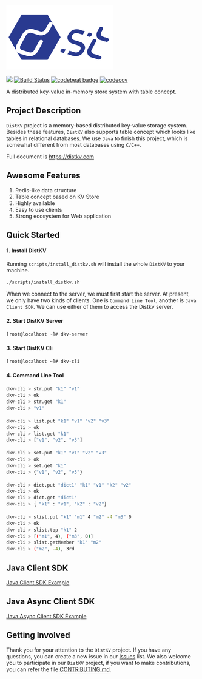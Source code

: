 <div align=left>
    <img src="docs/res/distkv_logo.png" width="282" height="170"> 
</div>

![](https://github.com/distkv-project/distkv/workflows/distkv%20build/badge.svg)
[![Build Status](https://travis-ci.com/distkv-project/distkv.svg?branch=master)](https://travis-ci.com/distkv-project/distkv) 
[![codebeat badge](https://codebeat.co/badges/4d3ca0ed-06a6-4f43-b866-2b663e65e0f4)](https://codebeat.co/projects/github-com-distkv-project-distkv-master) 
[![codecov](https://codecov.io/gh/distkv-project/distkv/branch/master/graph/badge.svg)](https://codecov.io/gh/distkv-project/distkv)


A distributed key-value in-memory store system with table concept.

## Project Description
`DistKV` project is a memory-based distributed key-value storage system. Besides these features, `DistKV` also supports table concept which looks like tables in relational databases. We use `Java` to finish this project, which is somewhat different from most databases using `C/C++`.

Full document is https://distkv.com

## Awesome Features
1. Redis-like data structure
2. Table concept based on KV Store
3. Highly available
4. Easy to use clients
5. Strong ecosystem for Web application

## Quick Started
#### 1. Install DistKV
Running `scripts/install_distkv.sh` will install the whole `DistKV` to your machine.
```bash
./scripts/install_distkv.sh
```

When we connect to the server, we must first start the server. At present, we only have two kinds of clients. One is `Command Line Tool`, another is `Java Client SDK`.
We can use either of them to access the Distkv server.
#### 2. Start DistKV Server
```bash
[root@localhost ~]# dkv-server
```

#### 3. Start DistKV Cli
```bash
[root@localhost ~]# dkv-cli
```

#### 4. Command Line Tool
```bash
dkv-cli > str.put "k1" "v1"
dkv-cli > ok
dkv-cli > str.get "k1" 
dkv-cli > "v1"

dkv-cli > list.put "k1" "v1" "v2" "v3"
dkv-cli > ok
dkv-cli > list.get "k1"
dkv-cli > ["v1", "v2", "v3"]

dkv-cli > set.put "k1" "v1" "v2" "v3"
dkv-cli > ok
dkv-cli > set.get "k1"
dkv-cli > {"v1", "v2", "v3"}

dkv-cli > dict.put "dict1" "k1" "v1" "k2" "v2"
dkv-cli > ok
dkv-cli > dict.get "dict1"
dkv-cli > { "k1" : "v1", "k2" : "v2"}

dkv-cli > slist.put "k1" "m1" 4 "m2" -4 "m3" 0
dkv-cli > ok
dkv-cli > slist.top "k1" 2
dkv-cli > [("m1", 4), ("m3", 0)]
dkv-cli > slist.getMember "k1" "m2"
dkv-cli > ("m2", -4), 3rd
```

## Java Client SDK
[Java Client SDK Example](https://github.com/distkv-project/distkv/blob/master/client/src/main/java/com/distkv/client/example/DstUsageExample.java)

## Java Async Client SDK
[Java Async Client SDK Example](https://github.com/distkv-project/distkv/blob/master/client/src/main/java/com/distkv/asyncclient/example/DstAsyncUsageExample.java)

## Getting Involved
Thank you for your attention to the `DistKV` project. If you have any questions, you can create a new issue in our [Issues](https://github.com/distkv-project/distkv/issues) list.
We also welcome you to participate in our `DistKV` project, if you want to make contributions, you can refer the file [CONTRIBUTING.md](https://github.com/distkv-project/distkv/blob/master/CONTRIBUTING.md).
